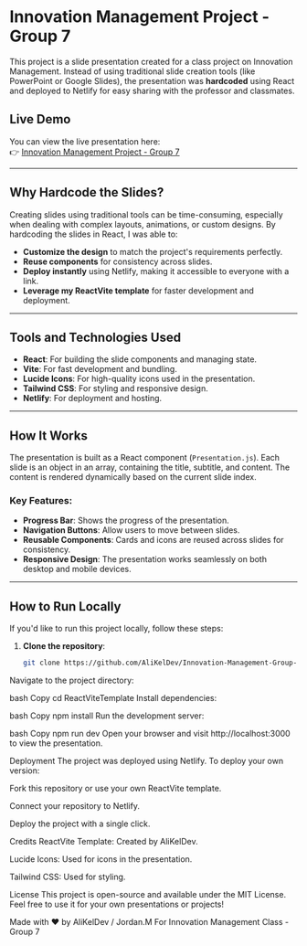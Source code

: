 # Innovation Management Project - Group 7

This project is a slide presentation created for a class project on Innovation Management. Instead of using traditional slide creation tools (like PowerPoint or Google Slides), the presentation was **hardcoded** using React and deployed to Netlify for easy sharing with the professor and classmates.

## Live Demo

You can view the live presentation here:  
👉 [Innovation Management Project - Group 7](https://innovation-management-project-group7.netlify.app/)

---

## Why Hardcode the Slides?

Creating slides using traditional tools can be time-consuming, especially when dealing with complex layouts, animations, or custom designs. By hardcoding the slides in React, I was able to:

- **Customize the design** to match the project's requirements perfectly.
- **Reuse components** for consistency across slides.
- **Deploy instantly** using Netlify, making it accessible to everyone with a link.
- **Leverage my ReactVite template** for faster development and deployment.

---

## Tools and Technologies Used

- **React**: For building the slide components and managing state.
- **Vite**: For fast development and bundling.
- **Lucide Icons**: For high-quality icons used in the presentation.
- **Tailwind CSS**: For styling and responsive design.
- **Netlify**: For deployment and hosting.

---

## How It Works

The presentation is built as a React component (`Presentation.js`). Each slide is an object in an array, containing the title, subtitle, and content. The content is rendered dynamically based on the current slide index.

### Key Features:
- **Progress Bar**: Shows the progress of the presentation.
- **Navigation Buttons**: Allow users to move between slides.
- **Reusable Components**: Cards and icons are reused across slides for consistency.
- **Responsive Design**: The presentation works seamlessly on both desktop and mobile devices.

---

## How to Run Locally

If you'd like to run this project locally, follow these steps:

1. **Clone the repository**:
   ```bash
   git clone https://github.com/AliKelDev/Innovation-Management-Group-Project
Navigate to the project directory:

bash
Copy
cd ReactViteTemplate
Install dependencies:

bash
Copy
npm install
Run the development server:

bash
Copy
npm run dev
Open your browser and visit http://localhost:3000 to view the presentation.

Deployment
The project was deployed using Netlify. To deploy your own version:

Fork this repository or use your own ReactVite template.

Connect your repository to Netlify.

Deploy the project with a single click.

Credits
ReactVite Template: Created by AliKelDev.

Lucide Icons: Used for icons in the presentation.

Tailwind CSS: Used for styling.

License
This project is open-source and available under the MIT License. Feel free to use it for your own presentations or projects!

Made with ❤️ by AliKelDev / Jordan.M
For Innovation Management Class - Group 7
